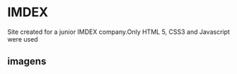 # IMDEX

Site created for a junior IMDEX company.Only HTML 5, CSS3 and Javascript were used

## imagens


